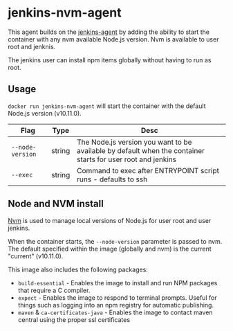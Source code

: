 # jenkins-nvm-agent

This agent builds on the [jenkins-agent](https://github.com/AHumanFromCA/jenkins-agent) by adding the ability to start the container with any nvm available Node.js version. Nvm is available to user root and jenknis. 

The jenkins user can install npm items globally without having to run as root. 

## Usage 

`docker run jenkins-nvm-agent` will start the container with the default Node.js version (v10.11.0).

Flag | Type | Desc
--- | --- | ---
`--node-version` | string | The Node.js version you want to be available by default when the container starts for user root and jenkins
`--exec` | string | Command to exec after ENTRYPOINT script runs - defaults to ssh

## Node and NVM install

[Nvm](https://github.com/creationix/nvm) is used to manage local versions of Node.js for user root and user jenkins. 

When the container starts, the `--node-version` parameter is passed to nvm. The default specified within the image (globally and nvm) is the current "current" (v10.11.0).

This image also includes the following packages:

- `build-essential` - Enables the image to install and run NPM packages that require a C compiler.
- `expect` - Enables the image to respond to terminal prompts. Useful for things such as logging into an npm registry for automatic publishing.
- `maven` &amp; `ca-certificates-java` - Enables the image to contact maven central using the proper ssl certificates
